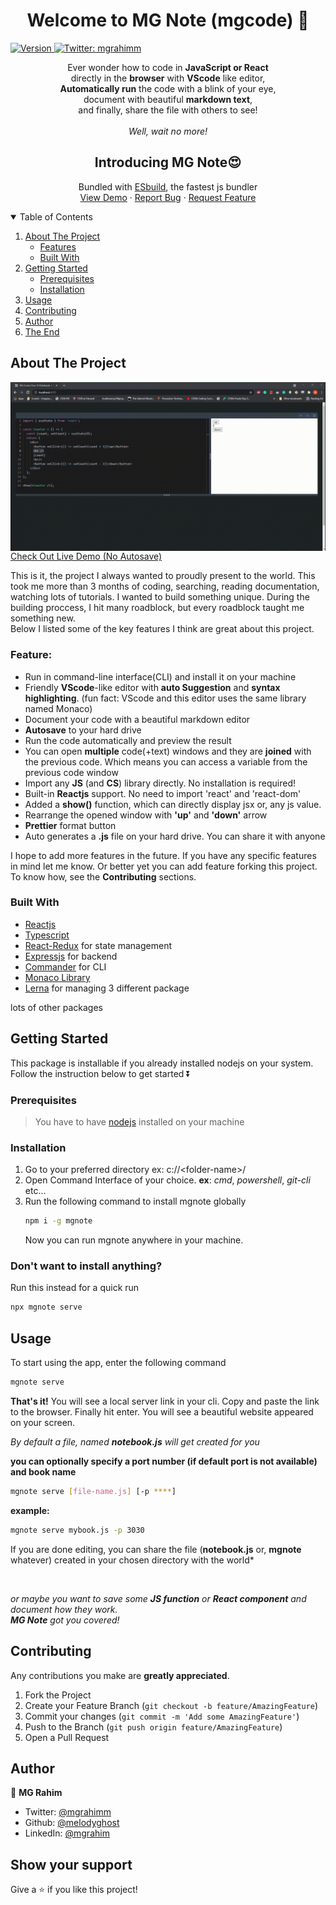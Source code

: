 <h1 align="center">Welcome to MG Note (mgcode) 👋</h1>
<p>
  <a href="https://www.npmjs.com/package/mgnote" target="_blank">
    <img alt="Version" src="https://img.shields.io/npm/v/mgnote.svg">
  </a>
  <a href="https://twitter.com/mgrahimm" target="_blank">
    <img alt="Twitter: mgrahimm" src="https://img.shields.io/twitter/follow/mgrahimm.svg?style=social" />
  </a>
</p>

<p align='center'>Ever wonder how to code in <strong>JavaScript or React</strong><br> directly in the <strong>browser</strong> with <strong>VScode</strong> like editor,<br> <strong>Automatically run</strong> the code with a blink of your eye,<br> document with beautiful <strong>markdown text</strong>,<br> and finally, share the file with others to see!<br><br><em> Well, wait no more!</em></p>

<h2 align='center'>Introducing <strong>MG Note😍</strong></h2>
<p align='center'>Bundled with <a href="https://esbuild.github.io">ESbuild</a>, the fastest js bundler<br>
    <a href="https://melodyghost.github.io/mgcode-web/">View Demo</a>
    ·
    <a href="https://github.com/MelodyGhost/mgcode/issues">Report Bug</a>
    ·
    <a href="https://github.com/MelodyGhost/mgcode/issues">Request Feature</a>
</p>

<!-- TABLE OF CONTENTS -->
<details open="open">
  <summary>Table of Contents</summary>
  <ol>
    <li>
      <a href="#about-the-project">About The Project</a>
      <ul>
        <li><a href="#features">Features</a></li>
      </ul>
      <ul>
        <li><a href="#built-with">Built With</a></li>
      </ul>
    </li>
    <li>
      <a href="#getting-started">Getting Started</a>
      <ul>
        <li><a href="#prerequisites">Prerequisites</a></li>
        <li><a href="#installation">Installation</a></li>
      </ul>
    </li>
    <li><a href="#usage">Usage</a></li>
    <li><a href="#contributing">Contributing</a></li>
    <li><a href="#Author">Author</a></li>
    <li><a href="#show-your-support">The End</a></li>
  </ol>
</details>

<!-- ABOUT THE PROJECT -->

## About The Project

<img src='./demo/Demo.gif' align='center'>

<a href='https://melodyghost.github.io/mgcode-web/'>
Check Out Live Demo (No Autosave)</a>

<br>

This is it, the project I always wanted to proudly present to the world. This took me more than 3 months of coding, searching, reading documentation, watching lots of tutorials. I wanted to build something unique. During the building proccess, I hit many roadblock, but every roadblock taught me something new.<br>
Below I listed some of the key features I think are great about this project.

### Feature:

- Run in command-line interface(CLI) and install it on your machine
- Friendly **VScode**-like editor with **auto Suggestion** and **syntax highlighting**. (fun fact: VScode and this editor uses the same library named Monaco)
- Document your code with a beautiful markdown editor
- **Autosave** to your hard drive
- Run the code automatically and preview the result
- You can open **multiple** code(+text) windows and they are **joined** with the previous code. Which means you can access a variable from the previous code window
- Import any **JS** (and **CS**) library directly. No installation is required!
- Built-in **Reactjs** support. No need to import 'react' and 'react-dom'
- Added a **show()** function, which can directly display jsx or, any js value.
- Rearrange the opened window with **'up'** and **'down'** arrow
- **Prettier** format button
- Auto generates a **.js** file on your hard drive. You can share it with anyone

I hope to add more features in the future. If you have any specific features in mind let me know. Or better yet you can add feature forking this project. To know how, see the **Contributing** sections.

### Built With

- [Reactjs](https://reactjs.org)
- [Typescript](https://typescriptlang.org)
- [React-Redux](https://react-redux.js.org) for state management
- [Expressjs](https://expressjs.com) for backend
- [Commander](https://npmjs.com/package/commander) for CLI
- [Monaco Library]()
- [Lerna]() for managing 3 different package

lots of other packages

<!-- GETTING STARTED -->

## Getting Started

This package is installable if you already installed nodejs on your system. Follow the instruction below to get started ⏬

### Prerequisites

> You have to have [nodejs](https://nodejs.org) installed on your machine
> <br>

### Installation

1. Go to your preferred directory ex: c://\<folder-name>/
2. Open Command Interface of your choice. **ex**: _cmd_, _powershell_, _git-cli_ etc...
3. Run the following command to install mgnote globally
   ```sh
   npm i -g mgnote
   ```
   Now you can run mgnote anywhere in your machine.

### Don't want to install anything?

Run this instead for a quick run

```sh
npx mgnote serve
```

## Usage

To start using the app, enter the following command

```sh
mgnote serve
```

**That's it!** You will see a local server link in your cli. Copy and paste the link to the browser. Finally hit enter. You will see a beautiful website appeared on your screen.
<br>

<em>By default a file, named **notebook.js** will get created for you</em>
<br>

**you can optionally specify a port number (if default port is not available) and book name**

```sh
mgnote serve [file-name.js] [-p ****]
```

**example:**

```sh
mgnote serve mybook.js -p 3030
```

If you are done editing, you can share the file (**notebook.js** or, **mgnote** whatever) created in your chosen directory with the world\*

<br>

_or maybe you want to save some **JS function** or **React component** and document how they work.<br> **MG Note** got you covered!_

<!-- CONTRIBUTING -->

## Contributing

Any contributions you make are **greatly appreciated**.

1. Fork the Project
2. Create your Feature Branch (`git checkout -b feature/AmazingFeature`)
3. Commit your changes (`git commit -m 'Add some AmazingFeature'`)
4. Push to the Branch (`git push origin feature/AmazingFeature`)
5. Open a Pull Request

## Author

👤 **MG Rahim**

- Twitter: [@mgrahimm](https://twitter.com/mgrahimm)
- Github: [@melodyghost](https://github.com/melodyghost)
- LinkedIn: [@mgrahim](https://linkedin.com/in/mgrahim)

## Show your support

Give a ⭐️ if you like this project!

